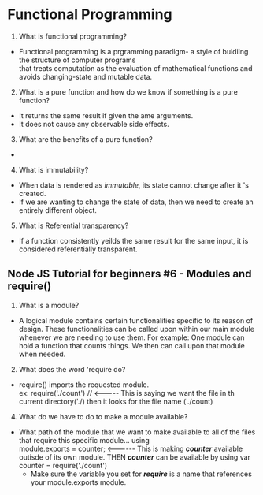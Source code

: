 # Functional Programming

1. What is functional programming?  
  - Functional programming is a prgramming paradigm- a style of buldiing the structure of computer programs  
  that treats computation as the evaluation of mathematical functions and avoids changing-state and mutable data.
2. What is a pure function and how do we know if something is a pure function?  
  - It returns the same result if given the ame arguments.  
  - It does not cause any observable side effects.
3. What are the benefits of a pure function?
  - 
4. What is immutability?
  - When data is rendered as *immutable*, its state cannot change after it 's created.  
  - If we are wanting to change the state of data, then we need to create an entirely different object. 
5. What is Referential transparency?
  - If a function consistently yeilds the same result for the same input, it is considered referentially transparent.  



## Node JS Tutorial for beginners #6 - Modules and require()  

1. What is a module?  
  - A logical module contains certain functionalities specific to its reason of design. These functionalities can be called upon within our main module whenever we are needing to use them. For example: One module can hold a function that counts things. We then can call upon that module when needed. 
2. What does the word 'require do?  
  - require() imports the requested module.  
    ex: require('./count') // <----- This is saying we want the file in th current directory('./) then it looks for the file name ('./count)  
4. What do we have to do to make a module available?  
  - What path of the module that we want to make available to all of the files that require this specific module... using   
     module.exports = counter;   <------ This is making ***counter*** available outisde of its own module. THEN ***counter*** can be available by using var counter = require('./count')  
     - Make sure the variable you set for ***require*** is a name that references your module.exports module. 